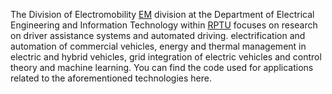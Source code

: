 The Division of Electromobility [EM](https://eit.rptu.de/en/fgs/em) division at the Department of Electrical Engineering and Information Technology within [RPTU](https://rptu.de/) focuses on research on driver assistance systems and automated driving. electrification and automation of commercial vehicles, energy and thermal management in electric and hybrid vehicles, grid integration of electric vehicles and control theory and machine learning. You can find the code used for applications related to the aforementioned technologies here.
